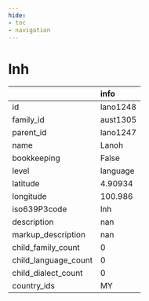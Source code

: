 ```yaml
---
hide:
- toc
- navigation
---
```

# lnh
|                      | info     |
|:---------------------|:---------|
| id                   | lano1248 |
| family_id            | aust1305 |
| parent_id            | lano1247 |
| name                 | Lanoh    |
| bookkeeping          | False    |
| level                | language |
| latitude             | 4.90934  |
| longitude            | 100.986  |
| iso639P3code         | lnh      |
| description          | nan      |
| markup_description   | nan      |
| child_family_count   | 0        |
| child_language_count | 0        |
| child_dialect_count  | 0        |
| country_ids          | MY       |